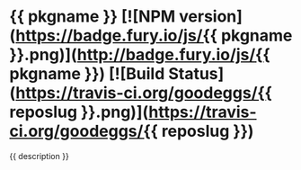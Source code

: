 {{ pkgname }} [![NPM version](https://badge.fury.io/js/{{ pkgname }}.png)](http://badge.fury.io/js/{{ pkgname }}) [![Build Status](https://travis-ci.org/goodeggs/{{ reposlug }}.png)](https://travis-ci.org/goodeggs/{{ reposlug }})
==============

{{ description }}
